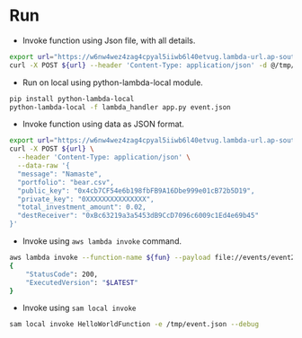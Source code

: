 # Run


* Invoke function using Json file, with all details.
```bash
export url="https://w6nw4wez4zag4cpyal5iiwb6l40etvug.lambda-url.ap-southeast-1.on.aws/"
curl -X POST ${url} --header 'Content-Type: application/json' -d @/tmp/event.json
```



* Run on local using python-lambda-local module.
```bash
pip install python-lambda-local
python-lambda-local -f lambda_handler app.py event.json
```

* Invoke function using data as JSON format.

```bash
export url="https://w6nw4wez4zag4cpyal5iiwb6l40etvug.lambda-url.ap-southeast-1.on.aws/"
curl -X POST ${url} \
  --header 'Content-Type: application/json' \
  --data-raw '{
  "message": "Namaste",
  "portfolio": "bear.csv",
  "public_key": "0x4cb7CF54e6b198fbFB9A16Dbe999e01cB72b5D19",
  "private_key": "0XXXXXXXXXXXXXXX",
  "total_investment_amount": 0.02,
  "destReceiver": "0xBc63219a3a5453dB9CcD7096c6009c1Ed4e69b45"
}'
```

* Invoke using `aws lambda invoke` command.

```bash
aws lambda invoke --function-name ${fun} --payload file://events/event2.json outputfile.txt  --cli-binary-format raw-in-base64-out
{
    "StatusCode": 200,
    "ExecutedVersion": "$LATEST"
}
```

* Invoke using `sam local invoke`

```bash
sam local invoke HelloWorldFunction -e /tmp/event.json --debug
```
